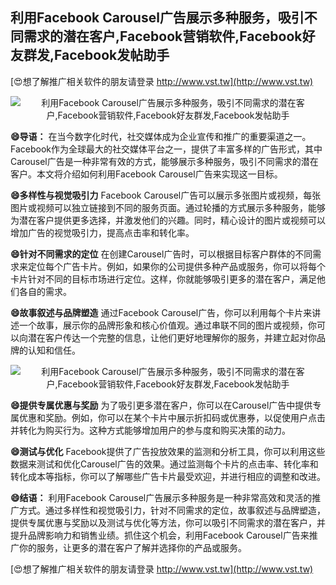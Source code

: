 ## **利用Facebook Carousel广告展示多种服务，吸引不同需求的潜在客户,Facebook营销软件,Facebook好友群发,Facebook发帖助手**

[😍想了解推广相关软件的朋友请登录 http://www.vst.tw](http://www.vst.tw)

 <center><img src="https://vst.tw/MP4/tuiguang/png/7.png" alt="利用Facebook Carousel广告展示多种服务，吸引不同需求的潜在客户,Facebook营销软件,Facebook好友群发,Facebook发帖助手"></center>

**😄导语：**
在当今数字化时代，社交媒体成为企业宣传和推广的重要渠道之一。Facebook作为全球最大的社交媒体平台之一，提供了丰富多样的广告形式，其中Carousel广告是一种非常有效的方式，能够展示多种服务，吸引不同需求的潜在客户。本文将介绍如何利用Facebook Carousel广告来实现这一目标。

**😄多样性与视觉吸引力**
Facebook Carousel广告可以展示多张图片或视频，每张图片或视频可以独立链接到不同的服务页面。通过轮播的方式展示多种服务，能够为潜在客户提供更多选择，并激发他们的兴趣。同时，精心设计的图片或视频可以增加广告的视觉吸引力，提高点击率和转化率。

**😄针对不同需求的定位**
在创建Carousel广告时，可以根据目标客户群体的不同需求来定位每个广告卡片。例如，如果你的公司提供多种产品或服务，你可以将每个卡片针对不同的目标市场进行定位。这样，你就能够吸引更多的潜在客户，满足他们各自的需求。

**😄故事叙述与品牌塑造**
通过Facebook Carousel广告，你可以利用每个卡片来讲述一个故事，展示你的品牌形象和核心价值观。通过串联不同的图片或视频，你可以向潜在客户传达一个完整的信息，让他们更好地理解你的服务，并建立起对你品牌的认知和信任。

 <center><img src="https://vst.tw/MP4/tuiguang/png/5.png" alt="利用Facebook Carousel广告展示多种服务，吸引不同需求的潜在客户,Facebook营销软件,Facebook好友群发,Facebook发帖助手"></center>

**😄提供专属优惠与奖励**
为了吸引更多潜在客户，你可以在Carousel广告中提供专属优惠和奖励。例如，你可以在某个卡片中展示折扣码或优惠券，以促使用户点击并转化为购买行为。这种方式能够增加用户的参与度和购买决策的动力。

**😄测试与优化**
Facebook提供了广告投放效果的监测和分析工具，你可以利用这些数据来测试和优化Carousel广告的效果。通过监测每个卡片的点击率、转化率和转化成本等指标，你可以了解哪些广告卡片最受欢迎，并进行相应的调整和改进。

**😄结语：**
利用Facebook Carousel广告展示多种服务是一种非常高效和灵活的推广方式。通过多样性和视觉吸引力，针对不同需求的定位，故事叙述与品牌塑造，提供专属优惠与奖励以及测试与优化等方法，你可以吸引不同需求的潜在客户，并提升品牌影响力和销售业绩。抓住这个机会，利用Facebook Carousel广告来推广你的服务，让更多的潜在客户了解并选择你的产品或服务。

[😍想了解推广相关软件的朋友请登录 http://www.vst.tw](http://www.vst.tw)



